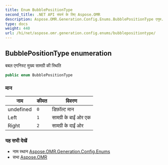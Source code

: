 ```yaml
---
title: Enum BubblePositionType
second_title: .NET API संदर्भ के लिए Aspose.OMR
description: Aspose.OMR.Generation.Config.Enums.BubblePositionType एनुम. बबल एगनस्ट मुख्य समग्र क स्थत
type: docs
weight: 440
url: /hi/net/aspose.omr.generation.config.enums/bubblepositiontype/
---
```

## BubblePositionType enumeration

बबल एगनिस्ट मुख्य सामग्री की स्थिति

```csharp
public enum BubblePositionType
```

### मान

| नाम | कीमत | विवरण |
| --- | --- | --- |
| undefined | `0` | डिफ़ॉल्ट मान |
| Left | `1` | सामग्री के बाईं ओर एक |
| Right | `2` | सामग्री के दाईं ओर |

### यह सभी देखें

* नाम स्थान [Aspose.OMR.Generation.Config.Enums](../../aspose.omr.generation.config.enums/)
* सभा [Aspose.OMR](../../)


